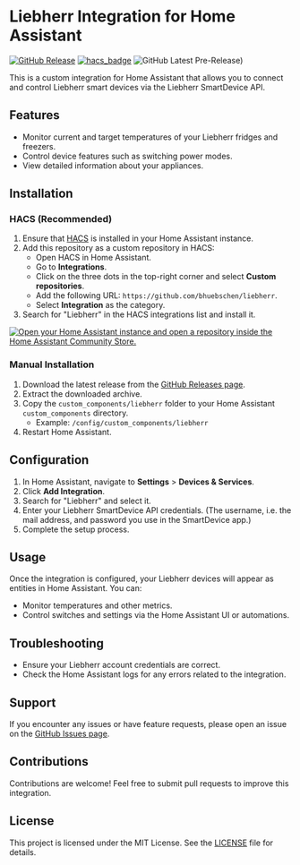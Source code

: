 # Liebherr Integration for Home Assistant

[![GitHub Release](https://img.shields.io/github/v/release/bhuebschen/liebherr?style=flat-square)](https://github.com/bhuebschen/liebherr/releases)
[![hacs_badge](https://img.shields.io/badge/HACS-Custom-orange.svg?style=flat-square)](https://hacs.xyz/)
![GitHub Latest Pre-Release)](https://img.shields.io/github/v/release/bhuebschen/liebherr?style=flat-square&include_prereleases&label=pre-release)  

This is a custom integration for Home Assistant that allows you to connect and control Liebherr smart devices via the Liebherr SmartDevice API.

## Features
- Monitor current and target temperatures of your Liebherr fridges and freezers.
- Control device features such as switching power modes.
- View detailed information about your appliances.

## Installation

### HACS (Recommended)
1. Ensure that [HACS](https://hacs.xyz/) is installed in your Home Assistant instance.
2. Add this repository as a custom repository in HACS:
   - Open HACS in Home Assistant.
   - Go to **Integrations**.
   - Click on the three dots in the top-right corner and select **Custom repositories**.
   - Add the following URL: `https://github.com/bhuebschen/liebherr`.
   - Select **Integration** as the category.
3. Search for "Liebherr" in the HACS integrations list and install it.

[![Open your Home Assistant instance and open a repository inside the Home Assistant Community Store.](https://my.home-assistant.io/badges/hacs_repository.svg)](https://my.home-assistant.io/redirect/hacs_repository/?owner=bhuebschen&repository=liebherr&category=integration)


### Manual Installation
1. Download the latest release from the [GitHub Releases page](https://github.com/bhuebschen/liebherr/releases).
2. Extract the downloaded archive.
3. Copy the `custom_components/liebherr` folder to your Home Assistant `custom_components` directory.
   - Example: `/config/custom_components/liebherr`
4. Restart Home Assistant.

## Configuration
1. In Home Assistant, navigate to **Settings** > **Devices & Services**.
2. Click **Add Integration**.
3. Search for "Liebherr" and select it.
4. Enter your Liebherr SmartDevice API credentials. (The username, i.e. the mail address, and password  you use in the SmartDevice app.)
5. Complete the setup process.

## Usage
Once the integration is configured, your Liebherr devices will appear as entities in Home Assistant. You can:
- Monitor temperatures and other metrics.
- Control switches and settings via the Home Assistant UI or automations.

## Troubleshooting
- Ensure your Liebherr account credentials are correct.
- Check the Home Assistant logs for any errors related to the integration.

## Support
If you encounter any issues or have feature requests, please open an issue on the [GitHub Issues page](https://github.com/bhuebschen/liebherr/issues).

## Contributions
Contributions are welcome! Feel free to submit pull requests to improve this integration.

## License
This project is licensed under the MIT License. See the [LICENSE](https://github.com/bhuebschen/liebherr/blob/main/LICENSE) file for details.
